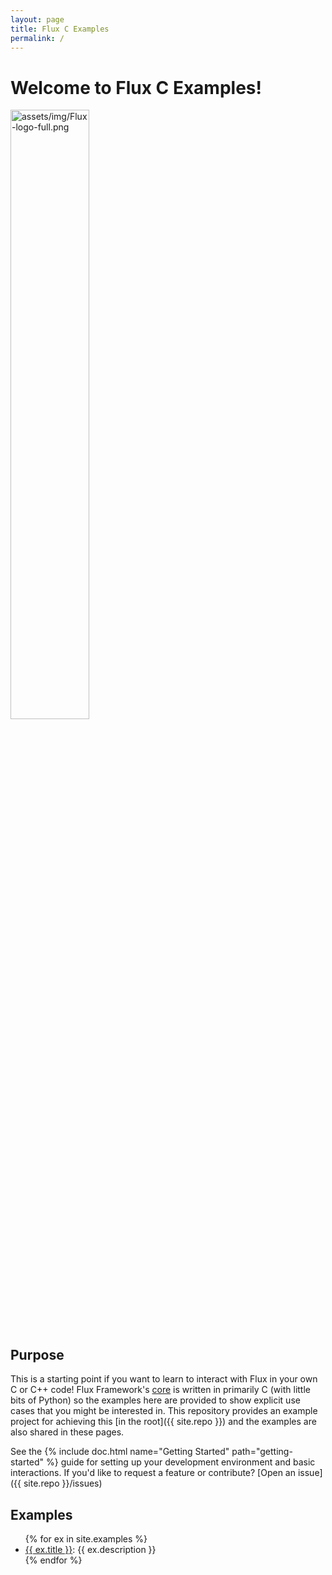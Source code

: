 ```yaml
---
layout: page
title: Flux C Examples
permalink: /
---
```


# Welcome to Flux C Examples!

<img src="assets/img/Flux-logo-full.png" alt="assets/img/Flux-logo-full.png" width="50%">

## Purpose

This is a starting point if you want to learn to interact with Flux in your own
C or C++ code! Flux Framework's [core](https://github.com/flux-framework/flux-core)
is written in primarily C (with little bits of Python) so the examples here are provided
to show explicit use cases that you might be interested in. This repository provides
an example project for achieving this [in the root]({{ site.repo }})
and the examples are also shared in these pages.

See the {% include doc.html name="Getting Started" path="getting-started" %} guide for
setting up your development environment and basic interactions. If you'd like 
to request a feature or contribute? [Open an issue]({{ site.repo }}/issues)

## Examples

<ul>
{% for ex in site.examples %}
<li><a href="{{ site.baseurl }}/{{ ex.url }}">{{ ex.title }}</a>: {{ ex.description }}</li>
{% endfor %}
<ul>
